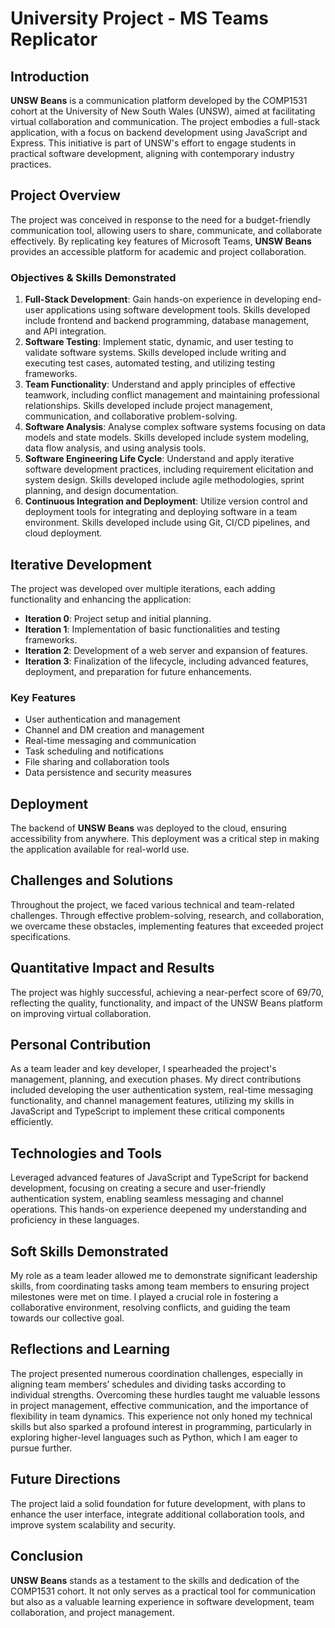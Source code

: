 # University Project - MS Teams Replicator

## Introduction

**UNSW Beans** is a communication platform developed by the COMP1531 cohort at the University of New South Wales (UNSW), aimed at facilitating virtual collaboration and communication. The project embodies a full-stack application, with a focus on backend development using JavaScript and Express. This initiative is part of UNSW's effort to engage students in practical software development, aligning with contemporary industry practices.

## Project Overview

The project was conceived in response to the need for a budget-friendly communication tool, allowing users to share, communicate, and collaborate effectively. By replicating key features of Microsoft Teams, **UNSW Beans** provides an accessible platform for academic and project collaboration.

### Objectives & Skills Demonstrated

1. **Full-Stack Development**: Gain hands-on experience in developing end-user applications using software development tools. Skills developed include frontend and backend programming, database management, and API integration.
2. **Software Testing**: Implement static, dynamic, and user testing to validate software systems. Skills developed include writing and executing test cases, automated testing, and utilizing testing frameworks.
3. **Team Functionality**: Understand and apply principles of effective teamwork, including conflict management and maintaining professional relationships. Skills developed include project management, communication, and collaborative problem-solving.
4. **Software Analysis**: Analyse complex software systems focusing on data models and state models. Skills developed include system modeling, data flow analysis, and using analysis tools.
5. **Software Engineering Life Cycle**: Understand and apply iterative software development practices, including requirement elicitation and system design. Skills developed include agile methodologies, sprint planning, and design documentation.
6. **Continuous Integration and Deployment**: Utilize version control and deployment tools for integrating and deploying software in a team environment. Skills developed include using Git, CI/CD pipelines, and cloud deployment.

## Iterative Development

The project was developed over multiple iterations, each adding functionality and enhancing the application:

- **Iteration 0**: Project setup and initial planning.
- **Iteration 1**: Implementation of basic functionalities and testing frameworks.
- **Iteration 2**: Development of a web server and expansion of features.
- **Iteration 3**: Finalization of the lifecycle, including advanced features, deployment, and preparation for future enhancements.

### Key Features

- User authentication and management
- Channel and DM creation and management
- Real-time messaging and communication
- Task scheduling and notifications
- File sharing and collaboration tools
- Data persistence and security measures

## Deployment

The backend of **UNSW Beans** was deployed to the cloud, ensuring accessibility from anywhere. This deployment was a critical step in making the application available for real-world use.

## Challenges and Solutions

Throughout the project, we faced various technical and team-related challenges. Through effective problem-solving, research, and collaboration, we overcame these obstacles, implementing features that exceeded project specifications.

## Quantitative Impact and Results

The project was highly successful, achieving a near-perfect score of 69/70, reflecting the quality, functionality, and impact of the UNSW Beans platform on improving virtual collaboration.

## Personal Contribution

As a team leader and key developer, I spearheaded the project's management, planning, and execution phases. My direct contributions included developing the user authentication system, real-time messaging functionality, and channel management features, utilizing my skills in JavaScript and TypeScript to implement these critical components efficiently.

## Technologies and Tools

Leveraged advanced features of JavaScript and TypeScript for backend development, focusing on creating a secure and user-friendly authentication system, enabling seamless messaging and channel operations. This hands-on experience deepened my understanding and proficiency in these languages.

## Soft Skills Demonstrated

My role as a team leader allowed me to demonstrate significant leadership skills, from coordinating tasks among team members to ensuring project milestones were met on time. I played a crucial role in fostering a collaborative environment, resolving conflicts, and guiding the team towards our collective goal.

## Reflections and Learning

The project presented numerous coordination challenges, especially in aligning team members’ schedules and dividing tasks according to individual strengths. Overcoming these hurdles taught me valuable lessons in project management, effective communication, and the importance of flexibility in team dynamics. This experience not only honed my technical skills but also sparked a profound interest in programming, particularly in exploring higher-level languages such as Python, which I am eager to pursue further.

## Future Directions

The project laid a solid foundation for future development, with plans to enhance the user interface, integrate additional collaboration tools, and improve system scalability and security.

## Conclusion

**UNSW Beans** stands as a testament to the skills and dedication of the COMP1531 cohort. It not only serves as a practical tool for communication but also as a valuable learning experience in software development, team collaboration, and project management.
